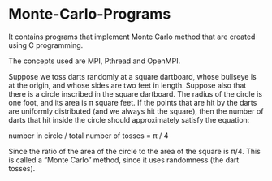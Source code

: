 # Monte-Carlo-Programs
It contains programs that implement Monte Carlo method that are created using C programming.

The concepts used are MPI, Pthread and OpenMPI.

Suppose we toss darts randomly at a square dartboard, whose bullseye is at the origin, and whose sides are two feet in length. Suppose also that there is a circle inscribed in the square dartboard. The radius of the circle is one foot, and its area is π square feet. If the points that are hit by the darts are uniformly distributed (and we always hit the square), then the number of darts that hit inside the circle should approximately satisfy the equation:

number in circle / total number of tosses = π / 4

Since the ratio of the area of the circle to the area of the square is π/4. This is called a “Monte Carlo” method, since it uses randomness (the dart tosses).
